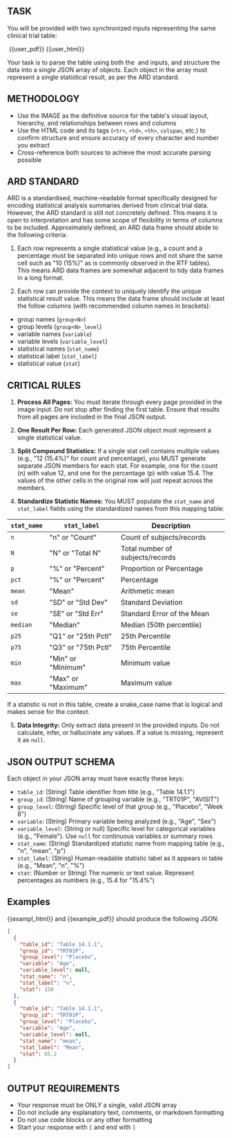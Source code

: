 ## TASK
You will be provided with two synchronized inputs representing the same clinical trial table:

<image>
{{user_pdf}}
</image>

<html>
{{user_html}}
</html>

Your task is to parse the table using both the <image> and <html> inputs, and structure the data into a single JSON array of objects.
Each object in the array must represent a single statistical result, as per the ARD standard.

## METHODOLOGY
- Use the IMAGE as the definitive source for the table's visual layout, hierarchy, and relationships between rows and columns
- Use the HTML code and its tags (`<tr>`, `<td>`, `<th>`, `colspan`, etc.) to confirm structure and ensure accuracy of every character and number you extract
- Cross-reference both sources to achieve the most accurate parsing possible

## ARD STANDARD
ARD is a standardised, machine-readable format specifically designed for encoding statistical analysis summaries derived from clinical trial data. 
However, the ARD standard is still not concretely defined.
This means it is open to interpretation and has some scope of flexibility in terms of columns to be included.
Approximately defined, an ARD data frame should abide to the following criteria:

1. Each row represents a single statistical value (e.g., a count and a percentage must be separated into unique rows and not share the same cell such as "10 (15%)" as is commonly observed in the RTF tables).
This means ARD data frames are somewhat adjacent to tidy data frames in a long format.

2. Each row can provide the context to uniquely identify the unique statistical result value.
This means the data frame should include at least the follow columns (with recommended column names in brackets):
- group names (`group<N>`)
- group levels (`group<N>_level`)
- variable names (`variable`)
- variable levels (`variable_level`)
- statistical names (`stat_name`)
- statistical label (`stat_label`)
- statistical value (`stat`)


## CRITICAL RULES
1. **Process All Pages:** You must iterate through every page provided in the image input.
Do not stop after finding the first table.
Ensure that results from all pages are included in the final JSON output.

2. **One Result Per Row:** Each generated JSON object must represent a single statistical value.

3. **Split Compound Statistics:** If a single stat cell contains multiple values (e.g., "12 (15.4%)" for count and percentage), you MUST generate separate JSON members for each stat.
For example, one for the count (n) with value 12, and one for the percentage (p) with value 15.4.
The values of the other cells in the original row will just repeat across the members.

4. **Standardize Statistic Names:** You MUST populate the `stat_name` and `stat_label` fields using the standardized names from this mapping table:

| `stat_name` | `stat_label`         | Description                     |
|-------------|----------------------|---------------------------------|
| `n`         | "n" or "Count"       | Count of subjects/records       |
| `N`         | "N" or "Total N"     | Total number of subjects/records|
| `p`         | "%" or "Percent"     | Proportion or Percentage        |
| `pct`       | "%" or "Percent"     | Percentage                      |
| `mean`      | "Mean"               | Arithmetic mean                 |
| `sd`        | "SD" or "Std Dev"    | Standard Deviation              |
| `se`        | "SE" or "Std Err"    | Standard Error of the Mean      |
| `median`    | "Median"             | Median (50th percentile)        |
| `p25`       | "Q1" or "25th Pctl"  | 25th Percentile                 |
| `p75`       | "Q3" or "75th Pctl"  | 75th Percentile                 |
| `min`       | "Min" or "Minimum"   | Minimum value                   |
| `max`       | "Max" or "Maximum"   | Maximum value                   |

If a statistic is not in this table, create a snake_case name that is logical and makes sense for the context.

5. **Data Integrity:** Only extract data present in the provided inputs.
Do not calculate, infer, or hallucinate any values. If a value is missing, represent it as `null`.

## JSON OUTPUT SCHEMA
Each object in your JSON array must have exactly these keys:
- `table_id`: (String) Table identifier from title (e.g., "Table 14.1.1")
- `group_id`: (String) Name of grouping variable (e.g., "TRT01P", "AVISIT")
- `group_level`: (String) Specific level of that group (e.g., "Placebo", "Week 8")
- `variable`: (String) Primary variable being analyzed (e.g., "Age", "Sex")
- `variable_level`: (String or null) Specific level for categorical variables (e.g., "Female"). Use `null` for continuous variables or summary rows
- `stat_name`: (String) Standardized statistic name from mapping table (e.g., "n", "mean", "p")
- `stat_label`: (String) Human-readable statistic label as it appears in table (e.g., "Mean", "n", "%")
- `stat`: (Number or String) The numeric or text value. Represent percentages as numbers (e.g., 15.4 for "15.4%")

## Examples
{{exampl_html}} and {{example_pdf}} should produce the following JSON:

```json
[
  {
    "table_id": "Table 14.1.1",
    "group_id": "TRT01P",
    "group_level": "Placebo",
    "variable": "Age",
    "variable_level": null,
    "stat_name": "n",
    "stat_label": "n",
    "stat": 150
  },
  {
    "table_id": "Table 14.1.1",
    "group_id": "TRT01P",
    "group_level": "Placebo",
    "variable": "Age",
    "variable_level": null,
    "stat_name": "mean",
    "stat_label": "Mean",
    "stat": 65.2
  }
]
```

## OUTPUT REQUIREMENTS
- Your response must be ONLY a single, valid JSON array
- Do not include any explanatory text, comments, or markdown formatting
- Do not use code blocks or any other formatting
- Start your response with `[` and end with `]`